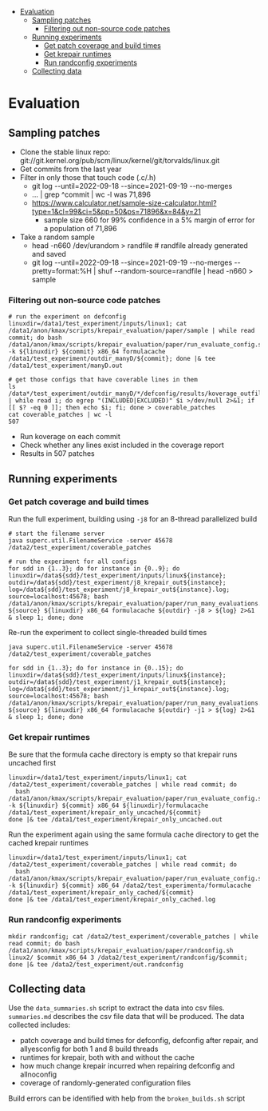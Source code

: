 <!-- START doctoc generated TOC please keep comment here to allow auto update -->
<!-- DON'T EDIT THIS SECTION, INSTEAD RE-RUN doctoc TO UPDATE -->

- [Evaluation](#evaluation)
  - [Sampling patches](#sampling-patches)
    - [Filtering out non-source code patches](#filtering-out-non-source-code-patches)
  - [Running experiments](#running-experiments)
    - [Get patch coverage and build times](#get-patch-coverage-and-build-times)
    - [Get krepair runtimes](#get-krepair-runtimes)
    - [Run randconfig experiments](#run-randconfig-experiments)
  - [Collecting data](#collecting-data)

<!-- END doctoc generated TOC please keep comment here to allow auto update -->

# Evaluation

## Sampling patches

- Clone the stable linux repo: git://git.kernel.org/pub/scm/linux/kernel/git/torvalds/linux.git
- Get commits from the last year
- Filter in only those that touch code (.c/.h)
  - git log --until=2022-09-18 --since=2021-09-19 --no-merges
  - ... | grep ^commit | wc -l was 71,896
  - https://www.calculator.net/sample-size-calculator.html?type=1&cl=99&ci=5&pp=50&ps=71896&x=84&y=21
    - sample size 660 for 99% confidence in a 5% margin of error for a population of 71,896
- Take a random sample
  - head -n660 /dev/urandom > randfile  # randfile already generated and saved
  - git log --until=2022-09-18 --since=2021-09-19 --no-merges --pretty=format:%H | shuf --random-source=randfile | head -n660 > sample


### Filtering out non-source code patches

    # run the experiment on defconfig
    linuxdir=/data1/test_experiment/inputs/linux1; cat /data1/anon/kmax/scripts/krepair_evaluation/paper/sample | while read commit; do bash /data1/anon/kmax/scripts/krepair_evaluation/paper/run_evaluate_config.sh -k ${linuxdir} ${commit} x86_64 formulacache /data1/test_experiment/outdir_manyD/${commit}; done |& tee /data1/test_experiment/manyD.out

    # get those configs that have coverable lines in them
    ls /data*/test_experiment/outdir_manyD/*/defconfig/results/koverage_outfile | while read i; do egrep "(INCLUDED|EXCLUDED)" $i >/dev/null 2>&1; if [[ $? -eq 0 ]]; then echo $i; fi; done > coverable_patches
    cat coverable_patches | wc -l
    507


- Run koverage on each commit
- Check whether any lines exist included in the coverage report
- Results in 507 patches

## Running experiments

### Get patch coverage and build times

Run the full experiment, building using `-j8` for an 8-thread parallelized build

    # start the filename server
    java superc.util.FilenameService -server 45678 /data2/test_experiment/coverable_patches

    # run the experiment for all configs
    for sdd in {1..3}; do for instance in {0..9}; do linuxdir=/data${sdd}/test_experiment/inputs/linux${instance}; outdir=/data${sdd}/test_experiment/j8_krepair_out${instance}; log=/data${sdd}/test_experiment/j8_krepair_out${instance}.log; source=localhost:45678; bash /data1/anon/kmax/scripts/krepair_evaluation/paper/run_many_evaluations.sh ${source} ${linuxdir} x86_64 formulacache ${outdir} -j8 > ${log} 2>&1 & sleep 1; done; done


Re-run the experiment to collect single-threaded build times 

    java superc.util.FilenameService -server 45678 /data2/test_experiment/coverable_patches

    for sdd in {1..3}; do for instance in {0..15}; do linuxdir=/data${sdd}/test_experiment/inputs/linux${instance}; outdir=/data${sdd}/test_experiment/j1_krepair_out${instance}; log=/data${sdd}/test_experiment/j1_krepair_out${instance}.log; source=localhost:45678; bash /data1/anon/kmax/scripts/krepair_evaluation/paper/run_many_evaluations.sh ${source} ${linuxdir} x86_64 formulacache ${outdir} -j1 > ${log} 2>&1 & sleep 1; done; done

### Get krepair runtimes

Be sure that the formula cache directory is empty so that krepair runs uncached first

    linuxdir=/data1/test_experiment/inputs/linux1; cat /data2/test_experiment/coverable_patches | while read commit; do
      bash /data1/anon/kmax/scripts/krepair_evaluation/paper/run_evaluate_config.sh -k ${linuxdir} ${commit} x86_64 ${linuxdir}/formulacache /data1/test_experiment/krepair_only_uncached/${commit}
    done |& tee /data1/test_experiment/krepair_only_uncached.out

Run the experiment again using the same formula cache directory to get the cached krepair runtimes

    linuxdir=/data1/test_experiment/inputs/linux1; cat /data2/test_experiment/coverable_patches | while read commit; do
      bash /data1/anon/kmax/scripts/krepair_evaluation/paper/run_evaluate_config.sh -k ${linuxdir} ${commit} x86_64 /data2/test_experimenta/formulacache /data1/test_experiment/krepair_only_cached/${commit}
    done |& tee /data1/test_experiment/krepair_only_cached.log


### Run randconfig experiments

    mkdir randconfig; cat /data2/test_experiment/coverable_patches | while read commit; do bash /data1/anon/kmax/scripts/krepair_evaluation/paper/randconfig.sh linux2/ $commit x86_64 3 /data2/test_experiment/randconfig/$commit; done |& tee /data2/test_experiment/out.randconfig

## Collecting data

Use the `data_summaries.sh` script to extract the data into csv files.  `summaries.md` describes the csv file data that will be produced.  The data collected includes:

- patch coverage and build times for defconfig, defconfig after repair, and allyesconfig for both 1 and 8 build threads
- runtimes for krepair, both with and without the cache
- how much change krepair incurred when repairing defconfig and allnoconfig
- coverage of randomly-generated configuration files

Build errors can be identified with help from the `broken_builds.sh` script

